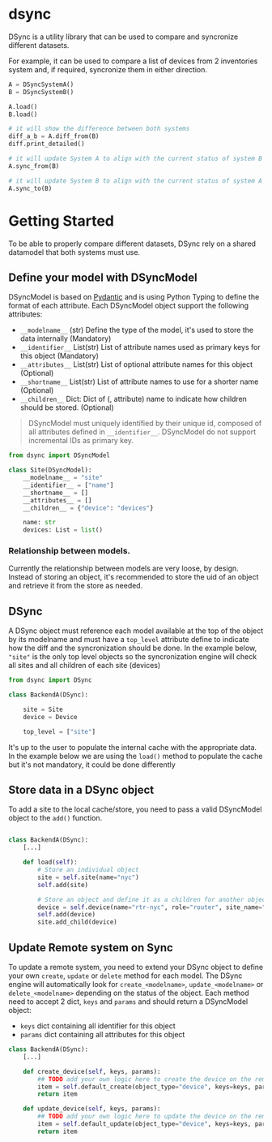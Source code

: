 # dsync

DSync is a utility library that can be used to compare and syncronize different datasets. 

For example, it can be used to compare a list of devices from 2 inventories system and, if required, syncronize them in either direction.

```python
A = DSyncSystemA()
B = DSyncSystemB()

A.load()
B.load()

# it will show the difference between both systems 
diff_a_b = A.diff_from(B)
diff.print_detailed()

# it will update System A to align with the current status of system B
A.sync_from(B)

# it will update System B to align with the current status of system A
A.sync_to(B)
```

# Getting Started

To be able to properly compare different datasets, DSync rely on a shared datamodel that both systems must use. 

## Define your model with DSyncModel

DSyncModel is based on [Pydantic](https://pydantic-docs.helpmanual.io/) and is using Python Typing to define the format of each attribute.
Each DSyncModel object support the following attributes:
- `__modelname__` (str) Define the type of the model, it's used to store the data internally (Mandatory)
- `__identifier__` List(str) List of attribute names used as primary keys for this object (Mandatory)
- `__attributes__` List(str) List of optional attribute names for this object (Optional)
- `__shortname__` List(str) List of attribute names to use for a shorter name (Optional)
- `__children__` Dict: Dict of (<modelname>, attribute) name to indicate how children should be stored. (Optional)

> DSyncModel must uniquely identified by their unique id, composed of all attributes defined in `__identifier__`. DSyncModel do not support incremental IDs as primary key.

```python
from dsync import DSyncModel

class Site(DSyncModel):
    __modelname__ = "site"
    __identifier__ = ["name"]
    __shortname__ = []
    __attributes__ = []
    __children__ = {"device": "devices"}

    name: str
    devices: List = list()
```

### Relationship between models.
Currently the relationship between models are very loose, by design. Instead of storing an object, it's recommended to store the uid of an object and retrieve it from the store as needed. 

## DSync

A DSync object must reference each model available at the top of the object by its modelname and must have a `top_level` attribute define to indicate how the diff and the syncronization should be done. In the example below, `"site"` is the only top level objects so the syncronization engine will check all sites and all children of each site (devices)

```python
from dsync import DSync

class BackendA(DSync):

    site = Site
    device = Device

    top_level = ["site"]
```

It's up to the user to populate the internal cache with the appropriate data. In the example below we are using the `load()` method to populate the cache but it's not mandatory, it could be done differently

## Store data in a DSync object

To add a site to the local cache/store, you need to pass a valid DSyncModel object to the `add()` function.
```python

class BackendA(DSync):
    [...]

    def load(self):
        # Store an individual object
        site = self.site(name="nyc")
        self.add(site)

        # Store an object and define it as a children for another object
        device = self.device(name="rtr-nyc", role="router", site_name="nyc")
        self.add(device)
        site.add_child(device)
```

## Update Remote system on Sync

To update a remote system, you need to extend your DSync object to define your own `create`, `update` or `delete` method for each model. The DSync engine will automatically look for `create_<modelname>`, `update_<modelname>` or  `delete_<modelname>` depending on the status of the object. 
Each method need to accept 2 dict, `keys` and `params` and should return a DSyncModel object:
- `keys` dict containing all identifier for this object
- `params` dict containing all attributes for this object

```python
class BackendA(DSync):
    [...]

    def create_device(self, keys, params):
        ## TODO add your own logic here to create the device on the remote system
        item = self.default_create(object_type="device", keys=keys, params=params)
        return item

    def update_device(self, keys, params):
        ## TODO add your own logic here to update the device on the remote system
        item = self.default_update(object_type="device", keys=keys, params=params)
        return item 
```
